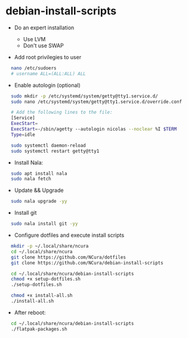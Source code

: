 # debian-install-scripts

- Do an expert installation
    - Use LVM
    - Don't use SWAP
 
- Add root privilegies to user
```bash
  nano /etc/sudoers
  # username ALL=(ALL:ALL) ALL
```
- Enable autologin (optional)
```bash
  sudo mkdir -p /etc/systemd/system/getty@tty1.service.d/
  sudo nano /etc/systemd/system/getty@tty1.service.d/override.conf

  # Add the following lines to the file:
  [Service]
  ExecStart=
  ExecStart=-/sbin/agetty --autologin nicolas --noclear %I $TERM
  Type=idle

  sudo systemctl daemon-reload
  sudo systemctl restart getty@tty1
```
- Install Nala: 
```bash
  sudo apt install nala
  sudo nala fetch
```
- Update && Upgrade
```bash
  sudo nala upgrade -yy
```
- Install git
```bash
  sudo nala install git -yy
```
- Configure dotfiles and execute install scripts
```bash
  mkdir -p ~/.local/share/ncura
  cd ~/.local/share/ncura
  git clone https://github.com/NCura/dotfiles
  git clone https://github.com/NCura/debian-install-scripts

  cd ~/.local/share/ncura/debian-install-scripts
  chmod +x setup-dotfiles.sh
  ./setup-dotfiles.sh

  chmod +x install-all.sh
  ./install-all.sh
```

- After reboot:
```bash
  cd ~/.local/share/ncura/debian-install-scripts
  ./flatpak-packages.sh
```
